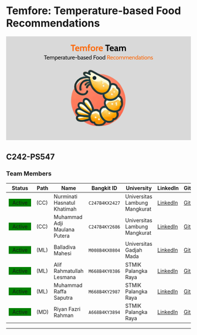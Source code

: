 # Temfore: Temperature-based Food Recommendations

![Temfore Cover](https://github.com/Temfore-Project/.github/blob/main/profile/Background-Temfore1.png?raw=true)

## C242-PS547

### Team Members

| Status                                                          | Path | Name                         | Bangkit ID     | University                    | LinkedIn                                                                        | GitHub                                        |
| --------------------------------------------------------------- | ---- | ---------------------------- | -------------- | ----------------------------- | ------------------------------------------------------------------------------- | --------------------------------------------- |
| <span style="Background:green; padding: 2px 10px">Active</span> | (CC) | Nurminati Hasnatul Khatimah  | `C247B4KX2427` | Universitas Lambung Mangkurat | [LinkedIn](https://www.linkedin.com/in/nurminati-hasnatul-khatimah-704b69244/)  | [GitHub](https://github.com/minacloe)         |
| <span style="Background:green; padding: 2px 10px">Active</span> | (CC) | Muhammad Adji Maulana Putera | `C247B4KY2686` | Universitas Lambung Mangkurat | [LinkedIn](https://www.linkedin.com/in/muhammad-adji-maulana-putera-514066252/) | [GitHub](https://github.com/adjimaulanap)     |
| <span style="Background:green; padding: 2px 10px">Active</span> | (ML) | Balladiva Mahesi             | `M008B4KX0804` | Universitas Gadjah Mada       | [LinkedIn](https://www.linkedin.com/in/balladiva-mahesi-428a16256/)             | [GitHub](https://github.com/user3)            |
| <span style="Background:green; padding: 2px 10px">Active</span> | (ML) | Alif Rahmatullah Lesmana     | `M668B4KY0386` | STMIK Palangka Raya           | [LinkedIn](https://www.linkedin.com/in/alif-rahmatullah-lesmana-565028311/)     | [GitHub](https://github.com/user4)            |
| <span style="Background:green; padding: 2px 10px">Active</span> | (ML) | Muhammad Raffa Saputra       | `M668B4KY2987` | STMIK Palangka Raya           | [LinkedIn](https://www.linkedin.com/in/muhammad-raffa-saputra21/)               | [GitHub](https://github.com/21YeetYa)         |
| <span style="Background:green; padding: 2px 10px">Active</span> | (MD) | Riyan Fazri Rahman           | `A668B4KY3894` | STMIK Palangka Raya           | [LinkedIn](https://www.linkedin.com/in/riyan-fazri-rahman/)                     | [GitHub](https://github.com/riyanfazrirahman) |

---
